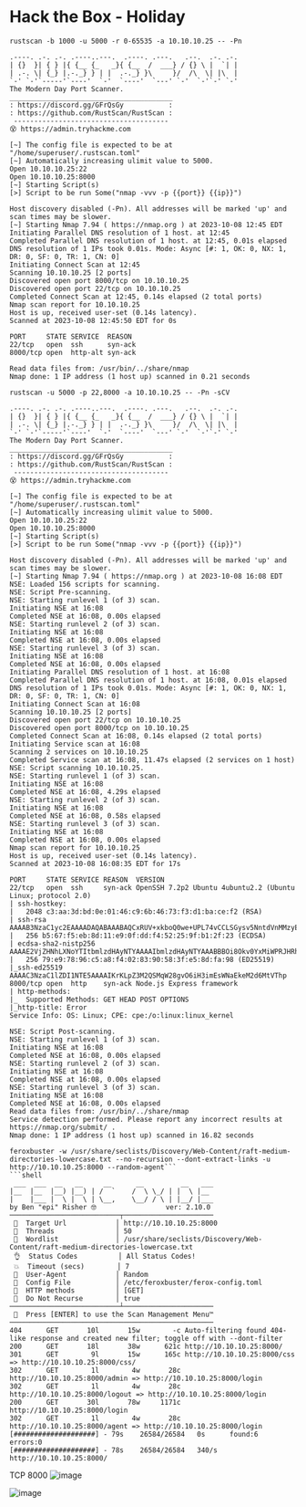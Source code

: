# Hack the Box - Holiday

```shell
rustscan -b 1000 -u 5000 -r 0-65535 -a 10.10.10.25 -- -Pn
```
```shell
.----. .-. .-. .----..---.  .----. .---.   .--.  .-. .-.
| {}  }| { } |{ {__ {_   _}{ {__  /  ___} / {} \ |  `| |
| .-. \| {_} |.-._} } | |  .-._} }\     }/  /\  \| |\  |
`-' `-'`-----'`----'  `-'  `----'  `---' `-'  `-'`-' `-'
The Modern Day Port Scanner.
________________________________________
: https://discord.gg/GFrQsGy           :
: https://github.com/RustScan/RustScan :
 --------------------------------------
😵 https://admin.tryhackme.com

[~] The config file is expected to be at "/home/superuser/.rustscan.toml"
[~] Automatically increasing ulimit value to 5000.
Open 10.10.10.25:22
Open 10.10.10.25:8000
[~] Starting Script(s)
[>] Script to be run Some("nmap -vvv -p {{port}} {{ip}}")

Host discovery disabled (-Pn). All addresses will be marked 'up' and scan times may be slower.
[~] Starting Nmap 7.94 ( https://nmap.org ) at 2023-10-08 12:45 EDT
Initiating Parallel DNS resolution of 1 host. at 12:45
Completed Parallel DNS resolution of 1 host. at 12:45, 0.01s elapsed
DNS resolution of 1 IPs took 0.01s. Mode: Async [#: 1, OK: 0, NX: 1, DR: 0, SF: 0, TR: 1, CN: 0]
Initiating Connect Scan at 12:45
Scanning 10.10.10.25 [2 ports]
Discovered open port 8000/tcp on 10.10.10.25
Discovered open port 22/tcp on 10.10.10.25
Completed Connect Scan at 12:45, 0.14s elapsed (2 total ports)
Nmap scan report for 10.10.10.25
Host is up, received user-set (0.14s latency).
Scanned at 2023-10-08 12:45:50 EDT for 0s

PORT     STATE SERVICE  REASON
22/tcp   open  ssh      syn-ack
8000/tcp open  http-alt syn-ack

Read data files from: /usr/bin/../share/nmap
Nmap done: 1 IP address (1 host up) scanned in 0.21 seconds
```

```shell
rustscan -u 5000 -p 22,8000 -a 10.10.10.25 -- -Pn -sCV
```
```shell
.----. .-. .-. .----..---.  .----. .---.   .--.  .-. .-.
| {}  }| { } |{ {__ {_   _}{ {__  /  ___} / {} \ |  `| |
| .-. \| {_} |.-._} } | |  .-._} }\     }/  /\  \| |\  |
`-' `-'`-----'`----'  `-'  `----'  `---' `-'  `-'`-' `-'
The Modern Day Port Scanner.
________________________________________
: https://discord.gg/GFrQsGy           :
: https://github.com/RustScan/RustScan :
 --------------------------------------
😵 https://admin.tryhackme.com

[~] The config file is expected to be at "/home/superuser/.rustscan.toml"
[~] Automatically increasing ulimit value to 5000.
Open 10.10.10.25:22
Open 10.10.10.25:8000
[~] Starting Script(s)
[>] Script to be run Some("nmap -vvv -p {{port}} {{ip}}")

Host discovery disabled (-Pn). All addresses will be marked 'up' and scan times may be slower.
[~] Starting Nmap 7.94 ( https://nmap.org ) at 2023-10-08 16:08 EDT
NSE: Loaded 156 scripts for scanning.
NSE: Script Pre-scanning.
NSE: Starting runlevel 1 (of 3) scan.
Initiating NSE at 16:08
Completed NSE at 16:08, 0.00s elapsed
NSE: Starting runlevel 2 (of 3) scan.
Initiating NSE at 16:08
Completed NSE at 16:08, 0.00s elapsed
NSE: Starting runlevel 3 (of 3) scan.
Initiating NSE at 16:08
Completed NSE at 16:08, 0.00s elapsed
Initiating Parallel DNS resolution of 1 host. at 16:08
Completed Parallel DNS resolution of 1 host. at 16:08, 0.01s elapsed
DNS resolution of 1 IPs took 0.01s. Mode: Async [#: 1, OK: 0, NX: 1, DR: 0, SF: 0, TR: 1, CN: 0]
Initiating Connect Scan at 16:08
Scanning 10.10.10.25 [2 ports]
Discovered open port 22/tcp on 10.10.10.25
Discovered open port 8000/tcp on 10.10.10.25
Completed Connect Scan at 16:08, 0.14s elapsed (2 total ports)
Initiating Service scan at 16:08
Scanning 2 services on 10.10.10.25
Completed Service scan at 16:08, 11.47s elapsed (2 services on 1 host)
NSE: Script scanning 10.10.10.25.
NSE: Starting runlevel 1 (of 3) scan.
Initiating NSE at 16:08
Completed NSE at 16:08, 4.29s elapsed
NSE: Starting runlevel 2 (of 3) scan.
Initiating NSE at 16:08
Completed NSE at 16:08, 0.58s elapsed
NSE: Starting runlevel 3 (of 3) scan.
Initiating NSE at 16:08
Completed NSE at 16:08, 0.00s elapsed
Nmap scan report for 10.10.10.25
Host is up, received user-set (0.14s latency).
Scanned at 2023-10-08 16:08:35 EDT for 17s

PORT     STATE SERVICE REASON  VERSION
22/tcp   open  ssh     syn-ack OpenSSH 7.2p2 Ubuntu 4ubuntu2.2 (Ubuntu Linux; protocol 2.0)
| ssh-hostkey: 
|   2048 c3:aa:3d:bd:0e:01:46:c9:6b:46:73:f3:d1:ba:ce:f2 (RSA)
| ssh-rsa AAAAB3NzaC1yc2EAAAADAQABAAABAQCxRUV+xkboQ0we+UPL74vCCLSGysv5NntdVnMMzyEDtUPe09iiknmsFAb8uEnpF+u1T5im1uFxhKnusM+Zhi8l8OiBsjojUWew2zAy4wC0p8qpplh3D1Viex8ybvcQZlwweLbwV8zHoTOV06JAQLR4y/0zAnD5By0EcxdUXzZQJox1NFQ6FaU/5qHE8WjnA34uMyl9rt0y1DEVUh7w3nwR2FqjBoh1i+/8VDHcvoQDmY2kh/XSxruJzswUxvk24cTFAWt2Y+BZbzOhsGF3KLq71nAKYrRiD9uja0j0l9SVX5XWHQ33mSjv52WrFca3s1MSAJzK+Ql5ZVxBVJEJlNvN
|   256 b5:67:f5:eb:8d:11:e9:0f:dd:f4:52:25:9f:b1:2f:23 (ECDSA)
| ecdsa-sha2-nistp256 AAAAE2VjZHNhLXNoYTItbmlzdHAyNTYAAAAIbmlzdHAyNTYAAABBBOi8Okv0YxMiWPRJHRhhR8V5e82TnWrFEoOLmlZiwVY98GnudcVs3BRnbV7b7tnfxRdeafS4yPuVtYSYpRpE9U8=
|   256 79:e9:78:96:c5:a8:f4:02:83:90:58:3f:e5:8d:fa:98 (ED25519)
|_ssh-ed25519 AAAAC3NzaC1lZDI1NTE5AAAAIKrKLpZ3M2QSMqW28gvO6iH3imEsWNaEkeM2d6MtVThp
8000/tcp open  http    syn-ack Node.js Express framework
| http-methods: 
|_  Supported Methods: GET HEAD POST OPTIONS
|_http-title: Error
Service Info: OS: Linux; CPE: cpe:/o:linux:linux_kernel

NSE: Script Post-scanning.
NSE: Starting runlevel 1 (of 3) scan.
Initiating NSE at 16:08
Completed NSE at 16:08, 0.00s elapsed
NSE: Starting runlevel 2 (of 3) scan.
Initiating NSE at 16:08
Completed NSE at 16:08, 0.00s elapsed
NSE: Starting runlevel 3 (of 3) scan.
Initiating NSE at 16:08
Completed NSE at 16:08, 0.00s elapsed
Read data files from: /usr/bin/../share/nmap
Service detection performed. Please report any incorrect results at https://nmap.org/submit/ .
Nmap done: 1 IP address (1 host up) scanned in 16.82 seconds
```

```shell
feroxbuster -w /usr/share/seclists/Discovery/Web-Content/raft-medium-directories-lowercase.txt --no-recursion --dont-extract-links -u http://10.10.10.25:8000 --random-agent```
```shell
 ___  ___  __   __     __      __         __   ___
|__  |__  |__) |__) | /  `    /  \ \_/ | |  \ |__
|    |___ |  \ |  \ | \__,    \__/ / \ | |__/ |___
by Ben "epi" Risher 🤓                 ver: 2.10.0
───────────────────────────┬──────────────────────
 🎯  Target Url            │ http://10.10.10.25:8000
 🚀  Threads               │ 50
 📖  Wordlist              │ /usr/share/seclists/Discovery/Web-Content/raft-medium-directories-lowercase.txt
 👌  Status Codes          │ All Status Codes!
 💥  Timeout (secs)        │ 7
 🦡  User-Agent            │ Random
 💉  Config File           │ /etc/feroxbuster/ferox-config.toml
 🏁  HTTP methods          │ [GET]
 🚫  Do Not Recurse        │ true
───────────────────────────┴──────────────────────
 🏁  Press [ENTER] to use the Scan Management Menu™
──────────────────────────────────────────────────
404      GET       10l       15w        -c Auto-filtering found 404-like response and created new filter; toggle off with --dont-filter
200      GET       18l       38w      621c http://10.10.10.25:8000/
301      GET        9l       15w      165c http://10.10.10.25:8000/css => http://10.10.10.25:8000/css/
302      GET        1l        4w       28c http://10.10.10.25:8000/admin => http://10.10.10.25:8000/login
302      GET        1l        4w       28c http://10.10.10.25:8000/logout => http://10.10.10.25:8000/login
200      GET       30l       78w     1171c http://10.10.10.25:8000/login
302      GET        1l        4w       28c http://10.10.10.25:8000/agent => http://10.10.10.25:8000/login
[####################] - 79s    26584/26584   0s      found:6       errors:0      
[####################] - 78s    26584/26584   340/s   http://10.10.10.25:8000/     
```

TCP 8000
![image](https://github.com/karanshergill/Hack-the-Box/assets/83878909/2d7b8665-72f3-4208-b93d-2052e429b879)

![image](https://github.com/karanshergill/Hack-the-Box/assets/83878909/249197b9-330a-4c99-87b8-d3cac61b9ce4)

